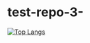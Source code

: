 # test-repo-3-
[![Top Langs](https://github-readme-stats-ny7hpg8sr.vercel.app/api/top-langs/?username=OofChairDev&layout=compact)](https://github.com/OofChairDev/github-readme-stats)
